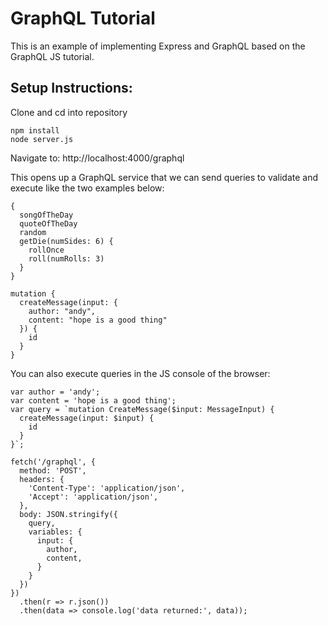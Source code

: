 # GraphQL Tutorial
This is an example of implementing Express and GraphQL based on the GraphQL JS tutorial.
## Setup Instructions:

Clone and cd into repository
```
npm install
node server.js
```
Navigate to: http://localhost:4000/graphql 

This opens up a GraphQL service that we can send queries to validate and execute like the two examples below:

```
{
  songOfTheDay
  quoteOfTheDay
  random
  getDie(numSides: 6) {
    rollOnce
    roll(numRolls: 3)
  }
}
```
```
mutation {
  createMessage(input: {
    author: "andy",
    content: "hope is a good thing"
  }) {
    id
  }
}
```
You can also execute queries in the JS console of the browser:
```
var author = 'andy';
var content = 'hope is a good thing';
var query = `mutation CreateMessage($input: MessageInput) {
  createMessage(input: $input) {
    id
  }
}`;

fetch('/graphql', {
  method: 'POST',
  headers: {
    'Content-Type': 'application/json',
    'Accept': 'application/json',
  },
  body: JSON.stringify({
    query,
    variables: {
      input: {
        author,
        content,
      }
    }
  })
})
  .then(r => r.json())
  .then(data => console.log('data returned:', data));
```

